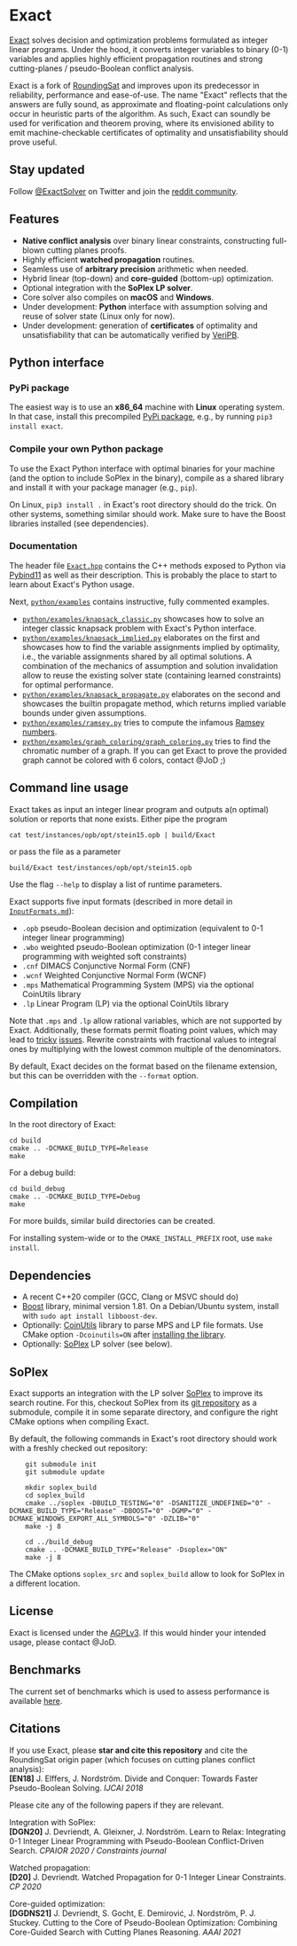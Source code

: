 # Exact

[Exact](https://gitlab.com/JoD/exact) solves decision and optimization problems formulated as integer linear programs. Under the hood, it converts integer variables to binary (0-1) variables and applies highly efficient propagation routines and strong cutting-planes / pseudo-Boolean conflict analysis.

Exact is a fork of [RoundingSat](https://gitlab.com/MIAOresearch/roundingsat) and improves upon its predecessor in reliability, performance and ease-of-use.
The name "Exact" reflects that the answers are fully sound, as approximate and floating-point calculations only occur in heuristic parts of the algorithm.
As such, Exact can soundly be used for verification and theorem proving, where its envisioned ability to emit machine-checkable certificates of optimality and unsatisfiability should prove useful.


## Stay updated

Follow [@ExactSolver](https://twitter.com/ExactSolver) on Twitter and join the [reddit community](https://reddit.com/r/exact).


## Features

- **Native conflict analysis** over binary linear constraints, constructing full-blown cutting planes proofs.
- Highly efficient **watched propagation** routines.
- Seamless use of **arbitrary precision** arithmetic when needed.
- Hybrid linear (top-down) and **core-guided** (bottom-up) optimization.
- Optional integration with the **SoPlex LP solver**.
- Core solver also compiles on **macOS** and **Windows**.
- Under development: **Python** interface with assumption solving and reuse of solver state (Linux only for now).
- Under development: generation of **certificates** of optimality and unsatisfiability that can be automatically verified by [VeriPB](https://gitlab.com/MIAOresearch/software/VeriPB).


## Python interface

### PyPi package

The easiest way is to use an **x86_64** machine with **Linux** operating system. In that case, install this precompiled [PyPi package](https://pypi.org/project/exact), e.g., by running `pip3 install exact`.

### Compile your own Python package

To use the Exact Python interface with optimal binaries for your machine (and the option to include SoPlex in the binary), compile as a shared library and install it with your package manager (e.g., `pip`).

On Linux, `pip3 install .` in Exact's root directory should do the trick.
On other systems, something similar should work.
Make sure to have the Boost libraries installed (see dependencies).

### Documentation

The header file [`Exact.hpp`](https://gitlab.com/JoD/exact/-/blob/main/src/Exact.hpp) contains the C++ methods exposed to Python via [Pybind11](https://pybind11.readthedocs.io) as well as their description. This is probably the place to start to learn about Exact's Python usage.

Next, [`python/examples`](https://gitlab.com/JoD/exact/-/blob/main/python/examples) contains instructive, fully commented examples.
- [`python/examples/knapsack_classic.py`](https://gitlab.com/JoD/exact/-/blob/main/python/examples/knapsack_classic.py) showcases how to solve an integer classic knapsack problem with Exact's Python interface.
- [`python/examples/knapsack_implied.py`](https://gitlab.com/JoD/exact/-/blob/main/python/examples/knapsack_implied.py) elaborates on the first and showcases how to find the variable assignments implied by optimality, i.e., the variable assignments shared by all optimal solutions. A combination of the mechanics of assumption and solution invalidation allow to reuse the existing solver state (containing learned constraints) for optimal performance.
- [`python/examples/knapsack_propagate.py`](https://gitlab.com/JoD/exact/-/blob/main/python/examples/knapsack_propagate.py) elaborates on the second and showcases the builtin propagate method, which returns implied variable bounds under given assumptions.
- [`python/examples/ramsey.py`](https://gitlab.com/JoD/exact/-/blob/main/python/examples/knapsack_propagate.py) tries to compute the infamous [Ramsey numbers](https://en.wikipedia.org/wiki/Ramsey%27s_theorem).
- [`python/examples/graph_coloring/graph_coloring.py`](https://gitlab.com/JoD/exact/-/blob/main/python/examples/graph_coloring/graph_coloring.py) tries to find the chromatic number of a graph. If you can get Exact to prove the provided graph cannot be colored with 6 colors, contact @JoD ;)


## Command line usage

Exact takes as input an integer linear program and outputs a(n optimal) solution or reports that none exists.
Either pipe the program

    cat test/instances/opb/opt/stein15.opb | build/Exact

or pass the file as a parameter

    build/Exact test/instances/opb/opt/stein15.opb

Use the flag `--help` to display a list of runtime parameters.

Exact supports five input formats (described in more detail in [`InputFormats.md`](https://gitlab.com/JoD/exact/-/blob/main/InputFormats.md)):
- `.opb` pseudo-Boolean decision and optimization (equivalent to 0-1 integer linear programming)
- `.wbo` weighted pseudo-Boolean optimization (0-1 integer linear programming with weighted soft constraints)
- `.cnf` DIMACS Conjunctive Normal Form (CNF)
- `.wcnf` Weighted Conjunctive Normal Form (WCNF)
- `.mps` Mathematical Programming System (MPS) via the optional CoinUtils library
- `.lp` Linear Program (LP) via the optional CoinUtils library

Note that `.mps` and `.lp` allow rational variables, which are not supported by Exact.
Additionally, these formats permit floating point values, which may lead to [tricky](https://gitlab.com/JoD/exact/-/issues/11) [issues](https://gitlab.com/JoD/exact/-/issues/12).
Rewrite constraints with fractional values to integral ones by multiplying with the lowest common multiple of the denominators. 

By default, Exact decides on the format based on the filename extension, but this can be overridden with the `--format` option.


## Compilation

In the root directory of Exact:

    cd build
    cmake .. -DCMAKE_BUILD_TYPE=Release
    make

For a debug build:

    cd build_debug
    cmake .. -DCMAKE_BUILD_TYPE=Debug
    make

For more builds, similar build directories can be created.

For installing system-wide or to the `CMAKE_INSTALL_PREFIX` root, use `make install`.


## Dependencies

- A recent C++20 compiler (GCC, Clang or MSVC should do)
- [Boost](https://www.boost.org) library, minimal version 1.81.
  On a Debian/Ubuntu system, install with `sudo apt install libboost-dev`.
- Optionally: [CoinUtils](https://github.com/coin-or/CoinUtils) library to parse MPS and LP file formats.
  Use CMake option `-Dcoinutils=ON` after [installing the library](https://github.com/coin-or/CoinUtils#binaries).
- Optionally: [SoPlex](https://soplex.zib.de) LP solver (see below).


## SoPlex

Exact supports an integration with the LP solver [SoPlex](https://soplex.zib.de) to improve its search routine.
For this, checkout SoPlex from its [git repository](https://github.com/scipopt/soplex) as a submodule, compile it in some separate directory, and configure the right CMake options when compiling Exact.

By default, the following commands in Exact's root directory should work with a freshly checked out repository:
```
    git submodule init
    git submodule update

    mkdir soplex_build
    cd soplex_build
    cmake ../soplex -DBUILD_TESTING="0" -DSANITIZE_UNDEFINED="0" -DCMAKE_BUILD_TYPE="Release" -DBOOST="0" -DGMP="0" -DCMAKE_WINDOWS_EXPORT_ALL_SYMBOLS="0" -DZLIB="0"
    make -j 8

    cd ../build_debug
    cmake .. -DCMAKE_BUILD_TYPE="Release" -Dsoplex="ON"
    make -j 8
```
The CMake options `soplex_src` and `soplex_build` allow to look for SoPlex in a different location.


## License

Exact is licensed under the [AGPLv3](https://www.gnu.org/licenses/agpl-3.0.en.html). If this would hinder your intended usage, please contact @JoD.


## Benchmarks

The current set of benchmarks which is used to assess performance is available [here](https://gitlab.com/JoD/exact-benchmarks).


## Citations

If you use Exact, please **star and cite this repository** and cite the RoundingSat origin paper (which focuses on cutting planes conflict analysis):  
**[EN18]** J. Elffers, J. Nordström. Divide and Conquer: Towards Faster Pseudo-Boolean Solving. *IJCAI 2018*

Please cite any of the following papers if they are relevant.

Integration with SoPlex:  
**[DGN20]** J. Devriendt, A. Gleixner, J. Nordström. Learn to Relax: Integrating 0-1 Integer Linear Programming with Pseudo-Boolean Conflict-Driven Search. *CPAIOR 2020 / Constraints journal*

Watched propagation:  
**[D20]** J. Devriendt. Watched Propagation for 0-1 Integer Linear Constraints. *CP 2020*

Core-guided optimization:  
**[DGDNS21]** J. Devriendt, S. Gocht, E. Demirović, J. Nordström, P. J. Stuckey. Cutting to the Core of Pseudo-Boolean Optimization: Combining Core-Guided Search with Cutting Planes Reasoning. *AAAI 2021*
